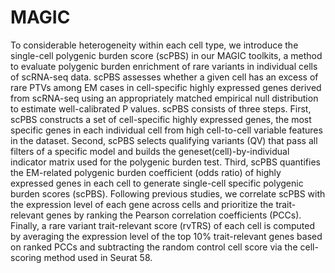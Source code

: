 # MAGIC
To considerable heterogeneity within each cell type, we introduce the single-cell polygenic burden score (scPBS) in our MAGIC toolkits, a method to evaluate polygenic burden enrichment of rare variants in individual cells of scRNA-seq data. scPBS assesses whether a given cell has an excess of rare PTVs among EM cases in cell-specific highly expressed genes derived from scRNA-seq using an appropriately matched empirical null distribution to estimate well-calibrated P values. scPBS consists of three steps. First, scPBS constructs a set of cell-specific highly expressed genes, the most specific genes in each individual cell from high cell-to-cell variable features in the dataset. Second, scPBS selects qualifying variants (QV) that pass all filters of a specific model and builds the geneset(cell)-by-individual indicator matrix used for the polygenic burden test. Third, scPBS quantifies the EM-related polygenic burden coefficient (odds ratio) of highly expressed genes in each cell to generate single-cell specific polygenic burden scores (scPBS). Following previous studies, we correlate scPBS with the expression level of each gene across cells and prioritize the trait-relevant genes by ranking the Pearson correlation coefficients (PCCs). Finally, a rare variant trait-relevant score (rvTRS) of each cell is computed by averaging the expression level of the top 10% trait-relevant genes based on ranked PCCs and subtracting the random control cell score via the cell-scoring method used in Seurat 58.
